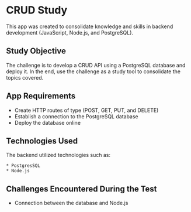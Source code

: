 # CRUD Study
This app was created to consolidate knowledge and skills in backend development (JavaScript, Node.js, and PostgreSQL).

## Study Objective
The challenge is to develop a CRUD API using a PostgreSQL database and deploy it. In the end, use the challenge as a study tool to consolidate the topics covered.

## App Requirements

- Create HTTP routes of type (POST, GET, PUT, and DELETE)
- Establish a connection to the PostgreSQL database
- Deploy the database online

## Technologies Used
The backend utilized technologies such as:

```
* PostgresSQL
* Node.js
```

## Challenges Encountered During the Test
* Connection between the database and Node.js
